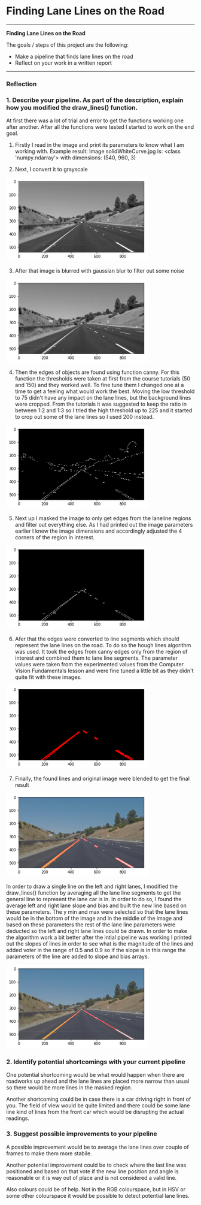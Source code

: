 # **Finding Lane Lines on the Road** 
---

**Finding Lane Lines on the Road**

The goals / steps of this project are the following:
* Make a pipeline that finds lane lines on the road
* Reflect on your work in a written report


[//]: # (Image References)

[image1]: ./Report_materials/gray.png "Grayscale"
[image2]: ./Report_materials/blur.png "Gaussian blur"
[image3]: ./Report_materials/edges.png "Canny edge"
[image4]: ./Report_materials/masked.png "Region of interest"
[image5]: ./Report_materials/hough.png "Hough lines"
[image6]: ./Report_materials/final.png "Final image"
[image7]: ./Report_materials/modified_lane_lines.png "Edited draw_lines function"


---

### Reflection

### 1. Describe your pipeline. As part of the description, explain how you modified the draw_lines() function.

At first there was a lot of trial and error to get the functions working one after another. After all the functions
were tested I started to work on the end goal.

1. Firstly I read in the image and print its parameters to know what I am working with.
Example result: Image solidWhiteCurve.jpg is:  <class 'numpy.ndarray'>  with dimensions: 	 (540, 960, 3)

2. Next, I convert it to grayscale

![alt text][image1]

3. After that image is blurred with gaussian blur to filter out some noise

![alt text][image2]

4. Then the edges of objects are found using function canny. For this function the thresholds were taken
at first from the course tutorials (50 and 150) and they worked well. To fine tune them I changed one at a time
to get a feeling what would work the best. Moving the low threshold to 75 didn't have any impact on the lane
lines, but the background lines were cropped. From the tutorials it was suggested to keep the ratio in between
1:2 and 1:3 so I tried the high threshold up to 225 and it started to crop out some of the lane lines so I used
200 instead.

![alt text][image3]

5. Next up I masked the image to only get edges from the laneline regions and filter out everything else. As I 
had printed out the image parameters earlier I knew the image dimensions and accordingly adjusted the 4 corners 
of the region in interest.

![alt text][image4]

6. Afer that the edges were converted to line segments which should represent the lane lines on the road. To do so
the hough lines algorithm was used. It took the edges from canny edges only from the region of interest and combined
them to lane line segments. The parameter values were taken from the experimented values from the Computer Vision
Fundamentals lesson and were fine tuned a little bit as they didn't quite fit with these images.

![alt text][image5]

7. Finally, the found lines and original image were blended to get the final result

![alt text][image6]


In order to draw a single line on the left and right lanes, I modified the draw_lines() function by averaging all
the lane line segments to get the general line to represent the lane car is in. In order to do so, I found the 
average left and right lane slope and bias and built the new line based on these parameters. The y min and max
were selected so that the lane lines would be in the bottom of the image and in the middle of the image and based
on these parameters the rest of the lane line parameters were deducted so the left and right lane lines could be 
drawn. In order to make the algorithm work a bit better after the intial pipeline was working I printed out the 
slopes of lines in order to see what is the magnitude of the lines and added voter in the range of 0.5 and 0.9 so
if the slope is in this range the parameters of the line are added to slope and bias arrays.

![alt text][image7]

### 2. Identify potential shortcomings with your current pipeline

One potential shortcoming would be what would happen when there are roadworks up ahead and the lane lines
are placed more narrow than usual so there would be more lines in the masked region. 

Another shortcoming could be in case there is a car driving right in front of you. The field of view would
be quite limited and there could be some lane line kind of lines from the front car which would be disrupting 
the actual readings.


### 3. Suggest possible improvements to your pipeline

A possible improvement would be to average the lane lines over couple of frames to make them more stabile.

Another potential improvement could be to check where the last line was positioned and based on that vote 
if the new line position and angle is reasonable or it is way out of place and is not considered a valid
line.

Also colours could be of help. Not in the RGB colourspace, but in HSV or some other colourspace it would be 
possible to detect potential lane lines.
